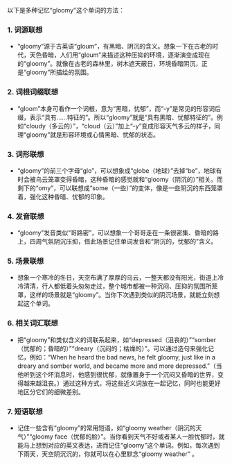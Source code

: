 以下是多种记忆“gloomy”这个单词的方法：

### 1. 词源联想
 - “gloomy”源于古英语“gloum”，有黑暗、阴沉的含义。想象一下在古老的时代，天色昏暗，人们用“gloum”来描述这种压抑的环境，逐渐演变成现在的“gloomy”。就像在古老的森林里，树木遮天蔽日，环境昏暗阴沉，正是“gloomy”所描绘的氛围。 

### 2. 词根词缀联想 
 - “gloom”本身可看作一个词根，意为“黑暗，忧郁”，而“-y”是常见的形容词后缀，表示“具有……特征的”。所以“gloomy”就是“具有黑暗、忧郁特征的”。例如“cloudy（多云的）”，“cloud（云）”加上“-y”变成形容天气多云的样子，同理“gloomy”就是形容环境或心情黑暗、忧郁的状态。

### 3. 词形联想 
 - “gloomy”的前三个字母“glo”，可以想象成“globe（地球）”去掉“be”，地球有时会被乌云笼罩变得昏暗，这种昏暗的感觉就和“gloomy（阴沉的）”相关。而剩下的“omy”，可以联想成“some（一些）”的变体，像是一些阴沉的东西笼罩着，强化这种昏暗、忧郁的印象。

### 4. 发音联想 
 - “gloomy”发音类似“哥路密”，可以想象一个哥哥走在一条很密集、昏暗的路上，四周气氛阴沉压抑，借此场景记住单词发音和“阴沉的，忧郁的”含义。

### 5. 场景联想 
 - 想象一个寒冷的冬日，天空布满了厚厚的乌云，一整天都没有阳光，街道上冷冷清清，行人都低着头匆匆走过，整个城市都被一种沉闷、压抑的氛围所笼罩，这样的场景就是“gloomy”。当你下次遇到类似的阴沉场景，就能立刻想起这个单词。

### 6. 相关词汇联想 
 - 把“gloomy”和类似含义的词联系起来，如“depressed（沮丧的）”“somber（忧郁的；昏暗的）”“dreary（沉闷的；枯燥的）”。可以通过造句来强化记忆，例如：“When he heard the bad news, he felt gloomy, just like in a dreary and somber world, and became more and more depressed.”（当他听到这个坏消息时，他感到很忧郁，就像置身于一个沉闷又昏暗的世界，变得越来越沮丧。）通过这种方式，将这些近义词放在一起记忆，同时也能更好地区分它们的细微差别。

### 7. 短语联想 
 - 记住一些含有“gloomy”的常用短语，如“gloomy weather（阴沉的天气）”“gloomy face（忧郁的脸）”。当你看到天气不好或者某人一脸忧郁时，就能马上想到对应的英文表达，进而记住“gloomy”这个单词。例如，每次遇到下雨天，天空阴沉沉的，你就可以在心里默念“gloomy weather” 。 